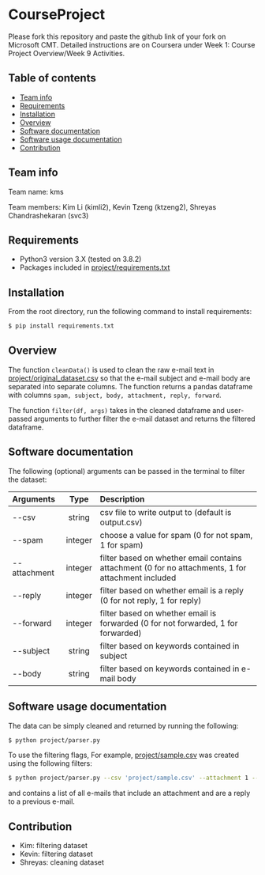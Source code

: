 # CourseProject

Please fork this repository and paste the github link of your fork on Microsoft CMT. Detailed instructions are on Coursera under Week 1: Course Project Overview/Week 9 Activities.

## Table of contents

- [Team info](#team-info)
- [Requirements](#requirements)
- [Installation](#installation)
- [Overview](#overview)
- [Software documentation](#software-documentation)
- [Software usage documentation](#software-usage-documentation)
- [Contribution](#contribution)

## Team info

Team name: kms

Team members: Kim Li (kimli2), Kevin Tzeng (ktzeng2), Shreyas Chandrashekaran (svc3)

## Requirements

- Python3 version 3.X (tested on 3.8.2)
- Packages included in [project/requirements.txt](project/requirements.txt)

## Installation

From the root directory, run the following command to install requirements:

```bash
$ pip install requirements.txt
```

## Overview

The function `cleanData()` is used to clean the raw e-mail text in [project/original_dataset.csv](project/original_dataset.csv) so that the e-mail subject and e-mail body are separated into separate columns. The function returns a pandas dataframe with columns `spam, subject, body, attachment, reply, forward`.

The function `filter(df, args)` takes in the cleaned dataframe and user-passed arguments to further filter the e-mail dataset and returns the filtered dataframe. 

## Software documentation

The following (optional) arguments can be passed in the terminal to filter the dataset:


| Arguments          | Type             | Description   |	
| :----------------- |:----------------:| :-------------|
| --csv 	         | string           | csv file to write output to (default is output.csv)
| --spam             | integer          | choose a value for spam (0 for not spam, 1 for spam)
| --attachment       | integer          | filter based on whether email contains attachment (0 for no attachments, 1 for attachment included
| --reply  	         | integer          | filter based on whether email is a reply (0 for not reply, 1 for reply)
| --forward          | integer          | filter based on whether email is forwarded (0 for not forwarded, 1 for forwarded)
| --subject          | string           | filter based on keywords contained in subject
| --body             | string           | filter based on keywords contained in e-mail body


## Software usage documentation

The data can be simply cleaned and returned by running the following:
```bash
$ python project/parser.py
```

To use the filtering flags, 
For example, [project/sample.csv](project/sample.csv) was created using the following filters:
```bash
$ python project/parser.py --csv 'project/sample.csv' --attachment 1 --reply 1
```

and contains a list of all e-mails that include an attachment and are a reply to a previous e-mail. 


## Contribution

- Kim: filtering dataset 
- Kevin: filtering dataset
- Shreyas: cleaning dataset

